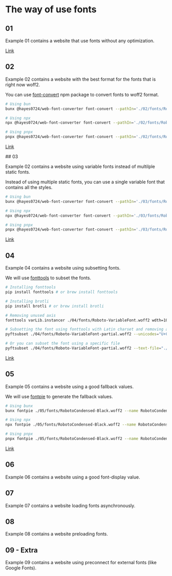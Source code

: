 # The way of use fonts

## 01

Example 01 contains a website that use fonts without any optimization.

[Link](./01/index.html)

## 02

Example 02 contains a website with the best format for the fonts that is right now woff2.

You can use [font-convert](https://github.com/hayes0724/web-font-converter) npm package to convert fonts to woff2 format.

```bash
# Using bun
bunx @hayes0724/web-font-converter font-convert --pathIn='./02/fonts/Roboto-Regular.ttf' --pathOut='./02/fonts/Roboto-Regular.woff2'

# Using npx
npx @hayes0724/web-font-converter font-convert --pathIn='./02/fonts/Roboto-Regular.ttf' --pathOut='./02/fonts/Roboto-Regular.woff2'

# Using pnpx
pnpx @hayes0724/web-font-converter font-convert --pathIn='./02/fonts/Roboto-Regular.ttf' --pathOut='./02/fonts/Roboto-Regular.woff2'
```

[Link](./02/index.html)

## 03

Example 02 contains a website using variable fonts instead of multilple static fonts.

Instead of using multiple static fonts, you can use a single variable font that contains all the styles.

```bash
# Using bun
bunx @hayes0724/web-font-converter font-convert --pathIn='./03/fonts/Roboto-VariableFont.ttf' --pathOut='./03/fonts/Roboto-VariableFont.woff2'

# Using npx
npx @hayes0724/web-font-converter font-convert --pathIn='./03/fonts/Roboto-VariableFont.ttf' --pathOut='./03/fonts/Roboto-VariableFont.woff2'

# Using pnpx
pnpx @hayes0724/web-font-converter font-convert --pathIn='./03/fonts/Roboto-VariableFont.ttf' --pathOut='./03/fonts/Roboto-VariableFont.woff2'
```

[Link](./03/index.html)

## 04

Example 04 contains a website using subsetting fonts.

We will use [fonttools](https://github.com/fonttools/fonttools) to subset the fonts.

```bash
# Installing fonttools
pip install fonttools # or brew install fonttools

# Installing brotli
pip install brotli # or brew install brotli

# Removing unused axis
fonttools varLib.instancer ./04/fonts/Roboto-VariableFont.woff2 wdth=100 wght=100:900

# Subsetting the font using fonttools with Latin charset and removing all layout features
pyftsubset ./04/fonts/Roboto-VariableFont-partial.woff2 --unicodes="U+000-5FF" --layout-features="" --flavor="woff2"

# Or you can subset the font using a specific file
pyftsubset ./04/fonts/Roboto-VariableFont-partial.woff2 --text-file="./04/index.html" --layout-features="" --flavor="woff2"
```

[Link](./04/index.html)

## 05

Example 05 contains a website using a good fallback values.

We will use [fontpie](https://github.com/pixel-point/fontpie) to generate the fallback values.

```bash
# Using bunx
bunx fontpie ./05/fonts/RobotoCondensed-Black.woff2 --name RobotoCondensed --weight 900

# Using npx
npx fontpie ./05/fonts/RobotoCondensed-Black.woff2 --name RobotoCondensed --weight 900

# Using pnpx
pnpx fontpie ./05/fonts/RobotoCondensed-Black.woff2 --name RobotoCondensed --weight 900
```

[Link](./05/index.html)

## 06

Example 06 contains a website using a good font-display value.

## 07

Example 07 contains a website loading fonts asynchronously.

## 08

Example 08 contains a website preloading fonts.

## 09 - Extra

Example 09 contains a website using preconnect for external fonts (like Google Fonts).

